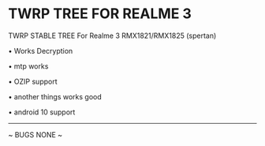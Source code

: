 # TWRP TREE FOR REALME 3
TWRP STABLE TREE For Realme 3 RMX1821/RMX1825 (spertan)

• Works Decryption 

• mtp works 

• OZIP support

• another things works good

• android 10 support 
________________________________
~ BUGS NONE ~

